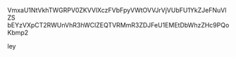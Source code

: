 VmxaU1NtVkhTWGRPV0ZKVVlXczFVbFpyVWtOVVJrVjVUbFU1YkZJeFNuVlZS
bEYzVXpCT2RWUnVhR3hWClZEQTVRMmR3ZDJFeU1EMEtDbWhzZHc9PQoKbmp2

ley